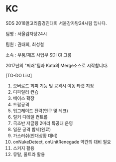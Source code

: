 # KC
SDS 2018알고리즘경진대회 서울감자탕24시팀 입니다.


팀명 : 서울감자탕24시

팀원 : 권태희, 최성철

소속 : 부품/재조 사업부 SDI CI 그룹


2017년의 "쩌러"팀과 Kata의 Merge소스로 시작합니다.


[TO-DO List]
1. 오버로드 회피 기능 및 공격시 이동 타켓 지정
2. 디파일러 컨슘
3. 베이스 확장
4. 드랍공격
5. 업그레이드 전략(연구 및 테크)
6. 럴커 디테일 컨트롤
7. 극초반 저글링 2마리 특공대 운영
8. 일꾼 공격 합세(완료)
9. 가스러쉬(반대상황 대비)
10. onNukeDetect, onUnitRenegade 약간의 대비 필요
11. 스커지 활용
12. 뮤탈, 울트라 활용


